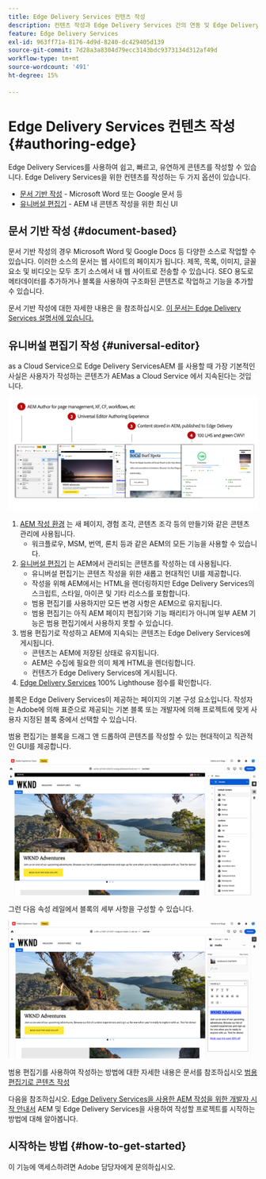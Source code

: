 ```yaml
---
title: Edge Delivery Services 컨텐츠 작성
description: 컨텐츠 작성과 Edge Delivery Services 간의 연동 및 Edge Delivery Services을 통해 AEM 컨텐츠를 작성하는 방법에 대해 알아봅니다.
feature: Edge Delivery Services
exl-id: 963ff71a-8176-4d9d-8240-dc429405d139
source-git-commit: 7d28a3a8304d79ecc3143bdc9373134d312af49d
workflow-type: tm+mt
source-wordcount: '491'
ht-degree: 15%

---
```


# Edge Delivery Services 컨텐츠 작성 {#authoring-edge}

Edge Delivery Services를 사용하여 쉽고, 빠르고, 유연하게 콘텐츠를 작성할 수 있습니다. Edge Delivery Services을 위한 컨텐츠를 작성하는 두 가지 옵션이 있습니다.

* [문서 기반 작성](#document-based) - Microsoft Word 또는 Google 문서 등
* [유니버설 편집기](#universal-editor) - AEM 내 콘텐츠 작성을 위한 최신 UI

## 문서 기반 작성 {#document-based}

문서 기반 작성의 경우 Microsoft Word 및 Google Docs 등 다양한 소스로 작업할 수 있습니다. 이러한 소스의 문서는 웹 사이트의 페이지가 됩니다. 제목, 목록, 이미지, 글꼴 요소 및 비디오는 모두 초기 소스에서 내 웹 사이트로 전송할 수 있습니다. SEO 용도로 메타데이터를 추가하거나 블록을 사용하여 구조화된 콘텐츠로 작업하고 기능을 추가할 수 있습니다.

문서 기반 작성에 대한 자세한 내용은 을 참조하십시오. [이 문서는 Edge Delivery Services 설명서에 있습니다.](/help/edge/docs/authoring.md)

## 유니버설 편집기 작성 {#universal-editor}

as a Cloud Service으로 Edge Delivery ServicesAEM 를 사용할 때 가장 기본적인 사실은 사용자가 작성하는 콘텐츠가 AEMas a Cloud Service 에서 지속된다는 것입니다.

![Edge Delivery Services에서 AEM 작성 작동 방식](assets/how-aem-edge-works.png)

1. [AEM 작성 환경](/help/sites-cloud/authoring/getting-started/quick-start.md) 는 새 페이지, 경험 조각, 콘텐츠 조각 등의 만들기와 같은 콘텐츠 관리에 사용됩니다.
   * 워크플로우, MSM, 번역, 론치 등과 같은 AEM의 모든 기능을 사용할 수 있습니다.
1. [유니버설 편집기](/help/implementing/universal-editor/authoring.md) 는 AEM에서 관리되는 콘텐츠를 작성하는 데 사용됩니다.
   * 유니버설 편집기는 콘텐츠 작성을 위한 새롭고 현대적인 UI를 제공합니다.
   * 작성을 위해 AEM에서는 HTML을 렌더링하지만 Edge Delivery Services의 스크립트, 스타일, 아이콘 및 기타 리소스를 포함합니다.
   * 범용 편집기를 사용하지만 모든 변경 사항은 AEM으로 유지됩니다.
   * 범용 편집기는 아직 AEM 페이지 편집기와 기능 패리티가 아니며 일부 AEM 기능은 범용 편집기에서 사용하지 못할 수 있습니다.
1. 범용 편집기로 작성하고 AEM에 지속되는 콘텐츠는 Edge Delivery Services에 게시됩니다.
   * 콘텐츠는 AEM에 저장된 상태로 유지됩니다.
   * AEM은 수집에 필요한 의미 체계 HTML을 렌더링합니다.
   * 컨텐츠가 Edge Delivery Services에 게시됩니다.
1. [Edge Delivery Services](/help/edge/developer/keeping-it-100.md) 100% Lighthouse 점수를 확인합니다.

블록은 Edge Delivery Services이 제공하는 페이지의 기본 구성 요소입니다. 작성자는 Adobe에 의해 표준으로 제공되는 기본 블록 또는 개발자에 의해 프로젝트에 맞게 사용자 지정된 블록 중에서 선택할 수 있습니다.

범용 편집기는 블록을 드래그 앤 드롭하여 콘텐츠를 작성할 수 있는 현대적이고 직관적인 GUI를 제공합니다.

![범용 편집기에서 블록 드래그 앤 드롭](assets/blocks.png)

그런 다음 속성 레일에서 블록의 세부 사항을 구성할 수 있습니다.

![블록 속성 구성](assets/block-properties.png)

범용 편집기를 사용하여 작성하는 방법에 대한 자세한 내용은 문서를 참조하십시오 [범용 편집기로 콘텐츠 작성](/help/implementing/universal-editor/authoring.md)

다음을 참조하십시오. [Edge Delivery Services을 사용한 AEM 작성을 위한 개발자 시작 안내서](/help/edge/edge-dev-getting-started.md) AEM 및 Edge Delivery Services을 사용하여 작성할 프로젝트를 시작하는 방법에 대해 알아봅니다.

## 시작하는 방법 {#how-to-get-started}

이 기능에 액세스하려면 Adobe 담당자에게 문의하십시오.
